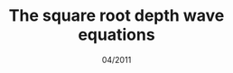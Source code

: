 ---
title: The square root depth wave equations 
authors: C.J. Cotter, D.D. Holm, and <strong>J.R. Percival</strong>
journal: Proceedings of the Royal Society A-Mathematical Physical and Engineering Sciences
paper-url: http://dx.doi.org/10.1098/rspa.2010.0124
date: 04/2011
---